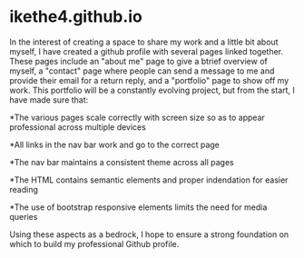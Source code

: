 # ikethe4.github.io
In the interest of creating a space to share my work and a little bit about myself, I have created a github profile with several pages linked together.  These pages include an "about me" page to give a btrief overview of myself, a "contact" page where people can send a message to me and provide their email for a return reply, and a "portfolio" page to show off my work.  This portfolio will be a constantly evolving project, but from the start, I have made sure that:


*The various pages scale correctly with screen size so as to appear professional across multiple devices

*All links in the nav bar work and go to the correct page

*The nav bar maintains a consistent theme across all pages

*The HTML contains semantic elements and proper indendation for easier reading

*The use of bootstrap responsive elements limits the need for media queries


Using these aspects as a bedrock, I hope to ensure a strong foundation on which to build my professional Github profile.
